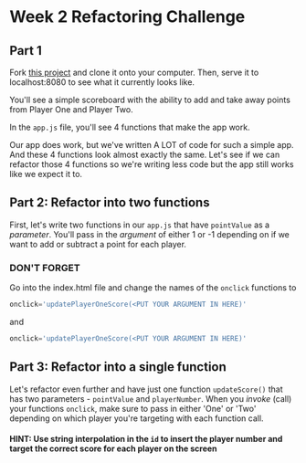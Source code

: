 # Week 2 Refactoring Challenge

## Part 1
Fork [this project]() and clone it onto your computer. Then, serve it to localhost:8080 to see what it currently looks like. 

You'll see a simple scoreboard with the ability to add and take away points from Player One and Player Two. 

In the `app.js` file, you'll see 4 functions that make the app work. 

Our app does work, but we've written A LOT of code for such a simple app. And these 4 functions look almost exactly the same. Let's see if we can refactor those 4 functions so we're writing less code but the app still works like we expect it to.

## Part 2: Refactor into two functions

First, let's write two functions in our `app.js` that have `pointValue` as a *parameter*. You'll pass in the *argument* of either 1 or -1 depending on if we want to add or subtract a point for each player.

### DON'T FORGET

Go into the index.html file and change the names of the `onclick` functions to

```js
onclick='updatePlayerOneScore(<PUT YOUR ARGUMENT IN HERE)'
```
and 

```js
onclick='updatePlayerOneScore(<PUT YOUR ARGUMENT IN HERE)'
```

## Part 3: Refactor into a single function

Let's refactor even further and have just one function `updateScore()` that has two parameters - `pointValue` and `playerNumber`. When you *invoke* (call) your functions `onclick`, make sure to pass in either 'One' or 'Two' depending on which player you're targeting with each function call.

#### HINT: Use string interpolation in the `id` to insert the player number and target the correct score for each player on the screen




